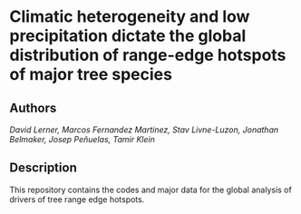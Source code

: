 # Climatic heterogeneity and low precipitation dictate the global distribution of range-edge hotspots of major tree species


## Authors
_David Lerner, Marcos Fernandez Martinez, Stav Livne-Luzon, Jonathan Belmaker, Josep Peñuelas, Tamir Klein_

## Description 

This repository contains the codes and major data for the global analysis of drivers of tree range edge hotspots.

